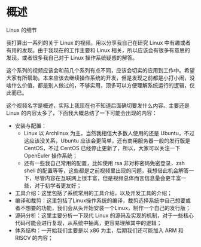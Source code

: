 # 概述

Linux 的细节

我打算出一系列的关于 Linux 的视频。用以分享我自己在研究 Linux 中有趣或者有用的发现。由于我现在的工作主要和 Linux 相关，所以应该会有很多有意思的发现，或者很多我自己对于 Linux 操作系统疑惑的解答。

这个系列的视频应该会和前几个系列有点不同，应该会切实的应用到工作中。希望大家有所帮助。本来应该去继续操作系统的开发，但是发现之前都是小打小闹，没啥什么价值，都是别人做过的，不够实用，顶多可以方便理解系统运行的逻辑，仅此而已。

这个视频名字是概述，实际上我现在也不知道后面确切要发什么内容。主要还是 Linux 的内容太多了，下面我大概总结了一下可能会出现的内容：

- 安装与配置：
    - Linux 以 Archlinux 为主，当然我相信大多数人使用的还是 Ubuntu，不过这应该没关系，Ubuntu 应该会更简单，还有商用服务器一般的发行版是 CentOS，不过 CentOS 已经停止更新了，所以，大家可以关注一下 OpenEuler 操作系统；
    - 还有一些我自己常用的配置，比如使用 rsa 非对称密码免密登录，zsh shell 的配置等等，这些都是之前视频里出现的问题，我想借此机会解答一下，尽管内容在互联网上很丰富，但是视频总体而言信息量会更丰富一些，对于初学者更友好；
- 工具介绍：这里包括了系统常用的工具介绍，以及开发工具的介绍；
- 编译和裁剪：这里包括了Linux操作系统的编译，裁剪选择系统中自己想要或者不想要的功能，我们会从头开始安装一个Linux，制作一个自己的发行版；
- 源码分析：这里主要分析一下现代 Linux 的源码及实现的机制，对于一些核心代码可能会进行复现，从系统中抽离，更容易理解其中的逻辑；
- 体系结构：一开始我们主要是以 x86 为主，后期我们还可能加入 ARM 和 RISCV 的内容；
